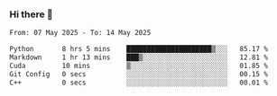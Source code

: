 ### Hi there 👋

<!--[![Top Langs](https://github-readme-stats.vercel.app/api/top-langs/?username=Shuze-Liu)](https://github.com/Shuze-Liu/github-readme-stats)-->
<!--START_SECTION:waka-->

```txt
From: 07 May 2025 - To: 14 May 2025

Python       8 hrs 5 mins    █████████████████████▒░░░   85.17 %
Markdown     1 hr 13 mins    ███▒░░░░░░░░░░░░░░░░░░░░░   12.81 %
Cuda         10 mins         ▒░░░░░░░░░░░░░░░░░░░░░░░░   01.85 %
Git Config   0 secs          ░░░░░░░░░░░░░░░░░░░░░░░░░   00.15 %
C++          0 secs          ░░░░░░░░░░░░░░░░░░░░░░░░░   00.01 %
```

<!--END_SECTION:waka-->

<!--
**Shuze-Liu/Shuze-Liu** is a ✨ _special_ ✨ repository because its `README.md` (this file) appears on your GitHub profile.

Here are some ideas to get you started:

- 🔭 I’m currently working on ...
- 🌱 I’m currently learning ...
- 👯 I’m looking to collaborate on ...
- 🤔 I’m looking for help with ...
- 💬 Ask me about ...
- 📫 How to reach me: ...
- 😄 Pronouns: ...
- ⚡ Fun fact: ...
-->

